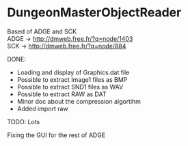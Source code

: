 # DungeonMasterObjectReader
Based of ADGE and SCK
<br>ADGE -> http://dmweb.free.fr/?q=node/1403</br>
SCK -> http://dmweb.free.fr/?q=node/884


DONE: 
* Loading and display of Graphics.dat file
* Possible to extract Image1 files as BMP
* Possible to extract SND1 files as WAV
* Possible to extract RAW as DAT
* Minor doc about the compression algortihm
* Added import raw

TODO: Lots

Fixing the GUI for the rest of ADGE
